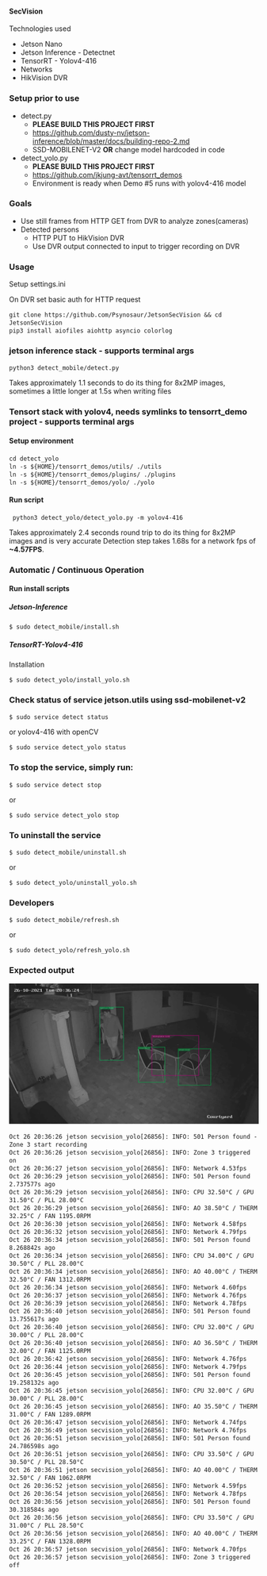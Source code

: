 #### SecVision

Technologies used
  - Jetson Nano
 - Jetson Inference - Detectnet
 - TensorRT - Yolov4-416  
 - Networks
 - HikVision DVR

### Setup prior to use

- detect.py
  - **PLEASE BUILD THIS PROJECT FIRST** 
  - https://github.com/dusty-nv/jetson-inference/blob/master/docs/building-repo-2.md
  - SSD-MOBILENET-V2 **OR** change model hardcoded in code
- detect_yolo.py
  - **PLEASE BUILD THIS PROJECT FIRST**
  - https://github.com/jkjung-avt/tensorrt_demos
  - Environment is ready when Demo #5 runs with yolov4-416 model
    

### Goals

 - Use still frames from HTTP GET from DVR to analyze zones(cameras)
 - Detected persons
   - HTTP PUT to HikVision DVR
   - Use DVR output connected to input to trigger recording on DVR
 
 ### Usage

   Setup settings.ini
   
   On DVR set basic auth for HTTP request
   
    git clone https://github.com/Psynosaur/JetsonSecVision && cd JetsonSecVision
    pip3 install aiofiles aiohttp asyncio colorlog

   ### jetson inference stack - supports terminal args

    python3 detect_mobile/detect.py

   Takes approximately 1.1 seconds to do its thing for 8x2MP images, sometimes a little longer at 1.5s when writing files
   
   ### Tensort stack with yolov4, needs symlinks to tensorrt_demo project - supports terminal args
   #### Setup environment

    cd detect_yolo 
    ln -s ${HOME}/tensorrt_demos/utils/ ./utils
    ln -s ${HOME}/tensorrt_demos/plugins/ ./plugins
    ln -s ${HOME}/tensorrt_demos/yolo/ ./yolo

   #### Run script

     python3 detect_yolo/detect_yolo.py -m yolov4-416

   Takes approximately 2.4 seconds round trip to do its thing for 8x2MP images and is very accurate
   Detection step takes 1.68s for a network fps of **~4.57FPS**.

   ### Automatic / Continuous Operation
   
   #### Run install scripts

   ##### Jetson-Inference

    $ sudo detect_mobile/install.sh
    
   ##### TensorRT-Yolov4-416
    
    

   Installation

    $ sudo detect_yolo/install_yolo.sh


   ### Check status of service jetson.utils using ssd-mobilenet-v2

    $ sudo service detect status

   or yolov4-416 with openCV

    $ sudo service detect_yolo status
     
   ### To stop the service, simply run:

    $ sudo service detect stop

   or

    $ sudo service detect_yolo stop

   ### To uninstall the service

    $ sudo detect_mobile/uninstall.sh

   or

    $ sudo detect_yolo/uninstall_yolo.sh

### Developers

    $ sudo detect_mobile/refresh.sh
 
  or

    $ sudo detect_yolo/refresh_yolo.sh

### Expected output 

![Detection](./detect_yolo/img.jpg)

    Oct 26 20:36:26 jetson secvision_yolo[26856]: INFO: 501 Person found - Zone 3 start recording
    Oct 26 20:36:26 jetson secvision_yolo[26856]: INFO: Zone 3 triggered on
    Oct 26 20:36:27 jetson secvision_yolo[26856]: INFO: Network 4.53fps
    Oct 26 20:36:29 jetson secvision_yolo[26856]: INFO: 501 Person found 2.737577s ago
    Oct 26 20:36:29 jetson secvision_yolo[26856]: INFO: CPU 32.50°C / GPU 31.50°C / PLL 28.00°C
    Oct 26 20:36:29 jetson secvision_yolo[26856]: INFO: AO 38.50°C / THERM 32.25°C / FAN 1195.0RPM
    Oct 26 20:36:30 jetson secvision_yolo[26856]: INFO: Network 4.58fps
    Oct 26 20:36:32 jetson secvision_yolo[26856]: INFO: Network 4.79fps
    Oct 26 20:36:34 jetson secvision_yolo[26856]: INFO: 501 Person found 8.268842s ago
    Oct 26 20:36:34 jetson secvision_yolo[26856]: INFO: CPU 34.00°C / GPU 30.50°C / PLL 28.00°C
    Oct 26 20:36:34 jetson secvision_yolo[26856]: INFO: AO 40.00°C / THERM 32.50°C / FAN 1312.0RPM
    Oct 26 20:36:34 jetson secvision_yolo[26856]: INFO: Network 4.60fps
    Oct 26 20:36:37 jetson secvision_yolo[26856]: INFO: Network 4.76fps
    Oct 26 20:36:39 jetson secvision_yolo[26856]: INFO: Network 4.78fps
    Oct 26 20:36:40 jetson secvision_yolo[26856]: INFO: 501 Person found 13.755617s ago
    Oct 26 20:36:40 jetson secvision_yolo[26856]: INFO: CPU 32.00°C / GPU 30.00°C / PLL 28.00°C
    Oct 26 20:36:40 jetson secvision_yolo[26856]: INFO: AO 36.50°C / THERM 32.00°C / FAN 1125.0RPM
    Oct 26 20:36:42 jetson secvision_yolo[26856]: INFO: Network 4.76fps
    Oct 26 20:36:44 jetson secvision_yolo[26856]: INFO: Network 4.79fps
    Oct 26 20:36:45 jetson secvision_yolo[26856]: INFO: 501 Person found 19.258132s ago
    Oct 26 20:36:45 jetson secvision_yolo[26856]: INFO: CPU 32.00°C / GPU 30.00°C / PLL 28.00°C
    Oct 26 20:36:45 jetson secvision_yolo[26856]: INFO: AO 35.50°C / THERM 31.00°C / FAN 1289.0RPM
    Oct 26 20:36:47 jetson secvision_yolo[26856]: INFO: Network 4.74fps
    Oct 26 20:36:49 jetson secvision_yolo[26856]: INFO: Network 4.76fps
    Oct 26 20:36:51 jetson secvision_yolo[26856]: INFO: 501 Person found 24.786598s ago
    Oct 26 20:36:51 jetson secvision_yolo[26856]: INFO: CPU 33.50°C / GPU 30.50°C / PLL 28.50°C
    Oct 26 20:36:51 jetson secvision_yolo[26856]: INFO: AO 40.00°C / THERM 32.50°C / FAN 1062.0RPM
    Oct 26 20:36:52 jetson secvision_yolo[26856]: INFO: Network 4.59fps
    Oct 26 20:36:54 jetson secvision_yolo[26856]: INFO: Network 4.78fps
    Oct 26 20:36:56 jetson secvision_yolo[26856]: INFO: 501 Person found 30.318584s ago
    Oct 26 20:36:56 jetson secvision_yolo[26856]: INFO: CPU 33.50°C / GPU 31.00°C / PLL 28.50°C
    Oct 26 20:36:56 jetson secvision_yolo[26856]: INFO: AO 40.00°C / THERM 33.25°C / FAN 1328.0RPM
    Oct 26 20:36:57 jetson secvision_yolo[26856]: INFO: Network 4.70fps
    Oct 26 20:36:57 jetson secvision_yolo[26856]: INFO: Zone 3 triggered off
    